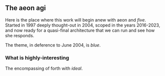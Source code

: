 ## The aeon agi

Here is the place where this work will begin anew with aeon and _five_. Started in 1997 deeply thought-out in 2004, scoped in the years 2016-2023, and now ready for a quasi-final architecture that we can run and see how she responds.

The theme, in deference to June 2004, is _blue_.

### What is highly-interesting

The encompassing of forth with _ideal_.